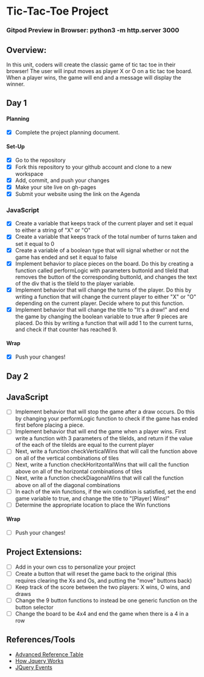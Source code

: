 # Tic-Tac-Toe Project

### Gitpod Preview in Browser: python3 -m http.server 3000

## Overview:
In this unit, coders will create the classic game of tic tac toe in their browser! The user will input moves as player X or O on a tic tac toe board. When a player wins, the game will end and a message will display the winner.

## Day 1

#### Planning
- [x] Complete the project planning document.
#### Set-Up
- [x] Go to the repository
- [x] Fork this repository to your github account and clone to a new workspace
- [x] Add, commit, and push your changes
- [x] Make your site live on gh-pages
- [x] Submit your website using the link on the Agenda

### JavaScript
- [x] Create a variable that keeps track of the current player and set it equal to either a string of "X" or "O"
- [x] Create a variable that keeps track of the total number of turns taken and set it equal to 0
- [x] Create a variable of a boolean type that will signal whether or not the game has ended and set it equal to false
- [x] Implement behavior to place pieces on the board. Do this by creating a function called performLogic with parameters buttonId and tileId that removes the button of the corresponding buttonId, and changes the text of the div that is the tileId to the player variable.
- [x] Implement behavior that will change the turns of the player. Do this by writing a function that will change the current player to either "X" or "O" depending on the current player. Decide where to put this function.
- [x] Implement behavior that will change the title to "It's a draw!" and end the game by changing the boolean variable to true after 9 pieces are placed. Do this by writing a function that will add 1 to the current turns, and check if that counter has reached 9.

#### Wrap
- [x] Push your changes!

## Day 2

## JavaScript

- [ ] Implement behavior that will stop the game after a draw occurs. Do this by changing your performLogic function to check if the game has ended first before placing a piece.
- [ ] Implement behavior that will end the game when a player wins. First write a function with 3 parameters of the tileIds, and return if the value of the each of the tileIds are equal to the current player
- [ ] Next, write a function checkVerticalWins that will call the function above on all of the vertical combinations of tiles
- [ ] Next, write a function checkHoritzontalWins that will call the function above on all of the horizontal combinations of tiles
- [ ] Next, write a function checkDiagonalWins that will call the function above on all of the diagonal combinations
- [ ] In each of the win functions, if the win condition is satisfied, set the end game variable to true, and change the title to "[Player] Wins!"
- [ ] Determine the appropriate location to place the Win functions

#### Wrap
- [ ] Push your changes!

## Project Extensions:
- [ ] Add in your own css to personalize your project
- [ ] Create a button that will reset the game back to the original (this requires clearing the Xs and Os, and putting the "move" buttons back)
- [ ] Keep track of the score between the two players: X wins, O wins, and draws
- [ ] Change the 9 button functions to instead be one generic function on the button selector
- [ ] Change the board to be 4x4 and end the game when there is a 4 in a row

## References/Tools
* [Advanced Reference Table](https://docs.google.com/document/d/1SElvLDvtVOoYZJyR5XbCQJWbSTxyChDiQkz7n3c63Go/preview)
* [How Jquery Works](http://learn.jquery.com/about-jquery/how-jquery-works/)
* [JQuery Events](http://api.jquery.com/category/events/)
